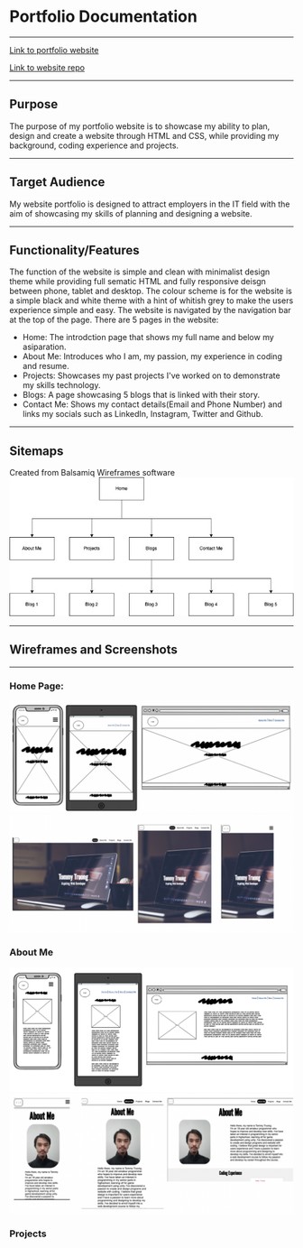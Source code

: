 # Portfolio Documentation

----

[Link to portfolio website](https://asianboi11.github.io/TommyTruong_T1A2/index.html)

[Link to website repo](https://github.com/ASIANBOI11/TommyTruong_T1A2)

----

## Purpose
The purpose of my portfolio website is to showcase my ability to plan, design and create a website through HTML and CSS, while providing my background, coding experience and projects.

---

## Target Audience
My website portfolio is designed to attract employers in the IT field with the aim of showcasing my skills of planning and designing a website.

---

## Functionality/Features
The function of the website is simple and clean with minimalist design theme while providing full sematic HTML and fully responsive deisgn between phone, tablet and desktop. The colour scheme is for the website is a simple black and white theme with a hint of whitish grey to make the users experience simple and easy. The website is navigated by the navigation bar at the top of the page. There are 5 pages in the website:

  
* Home: The introdction page that shows my full name and below my asiparation.
* About Me: Introduces who I am, my passion, my experience in coding and resume.
* Projects: Showcases my past projects I've worked on to demonstrate my skills technology.
* Blogs: A page showcasing 5 blogs that is linked with their story.
* Contact Me: Shows my contact details(Email and Phone Number) and links my socials such as LinkedIn, Instagram, Twitter and Github.

---

## Sitemaps
Created from Balsamiq Wireframes software
![Site Maps](docs/Sitemap.jpg)

---
## Wireframes and Screenshots
---

### Home Page:
![Home Page Mock](docs/Home-page-mock.png)
![Home Page](docs/Home-page.png)

### About Me
![About Me Mock](docs/About-Me-Mock.png)
![About Me](docs/About-Me.png)

### Projects

